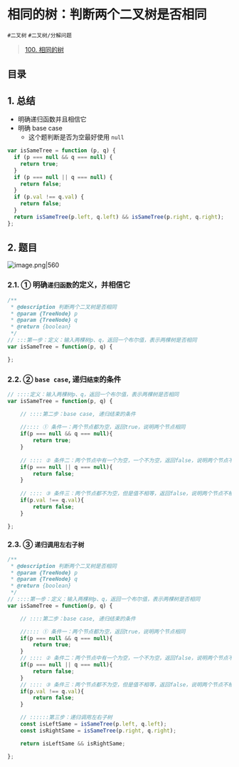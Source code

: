 
# 相同的树：判断两个二叉树是否相同

`#二叉树`  `#二叉树/分解问题`

> [100. 相同的树](https://leetcode.cn/problems/same-tree/)



## 目录
<!-- toc -->
 ## 1. 总结 

- 明确递归函数并且相信它
- 明确 base case
	- 这个题判断是否为空最好使用 `null`

```javascript
var isSameTree = function (p, q) {
  if (p === null && q === null) {
    return true;
  }
  if (p === null || q === null) {
    return false;
  }
  if (p.val !== q.val) {
    return false;
  }
  return isSameTree(p.left, q.left) && isSameTree(p.right, q.right);
};
```

## 2. 题目

![image.png|560](https://832-1310531898.cos.ap-beijing.myqcloud.com/6bf68f208bf310637368597563ebcc3b.png)

### 2.1. ① 明确`递归函数`的定义，并相信它

```javascript
/**
 * @description 判断两个二叉树是否相同
 * @param {TreeNode} p
 * @param {TreeNode} q
 * @return {boolean}
 */
// :::第一步：定义：输入两棵树p、q，返回一个布尔值，表示两棵树是否相同
var isSameTree = function(p, q) {

};
```

### 2.2. ② `base case`, 递归`结束`的条件

```javascript
// ::::定义：输入两棵树p、q，返回一个布尔值，表示两棵树是否相同
var isSameTree = function(p, q) {

    // ::::第二步：base case, 递归结束的条件
    
    //:::: ① 条件一：两个节点都为空，返回true，说明两个节点相同
    if(p === null && q === null){
        return true;
    }
  
    // :::: ② 条件二：两个节点中有一个为空，一个不为空，返回false，说明两个节点不相同
    if(p === null || q === null){
        return false;
    }
  
    // :::: ③ 条件三：两个节点都不为空，但是值不相等，返回false，说明两个节点不相同
    if(p.val !== q.val){
        return false;
    }

};
```

### 2.3. ③ `递归调用左右子树`

```javascript
/**
 * @description 判断两个二叉树是否相同
 * @param {TreeNode} p
 * @param {TreeNode} q
 * @return {boolean}
 */
// ::::第一步：定义：输入两棵树p、q，返回一个布尔值，表示两棵树是否相同
var isSameTree = function(p, q) {

    // ::::第二步：base case, 递归结束的条件

    //:::: ① 条件一：两个节点都为空，返回true，说明两个节点相同
    if(p === null && q === null){
        return true;
    }
    // :::: ② 条件二：两个节点中有一个为空，一个不为空，返回false，说明两个节点不相同
    if(p === null || q === null){
        return false;
    }
    // :::: ③ 条件三：两个节点都不为空，但是值不相等，返回false，说明两个节点不相同
    if(p.val !== q.val){
        return false;
    }

    // ::::::第三步：递归调用左右子树
    const isLeftSame = isSameTree(p.left, q.left);
    const isRightSame = isSameTree(p.right, q.right);

    return isLeftSame && isRightSame;

};

```
